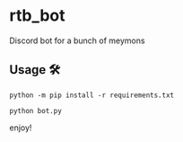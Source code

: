 # rtb_bot
Discord bot for a bunch of meymons

## Usage 🛠 

```
python -m pip install -r requirements.txt
```
```
python bot.py
```

enjoy!